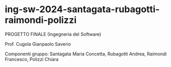 # ing-sw-2024-santagata-rubagotti-raimondi-polizzi
PROGETTO FINALE (Ingegneria del Software)

Prof. Cugola Gianpaolo Saverio

Componenti gruppo: Santagata Maria Concetta, Rubagotti Andrea, Raimondi Francesco, Polizzi Chiara
